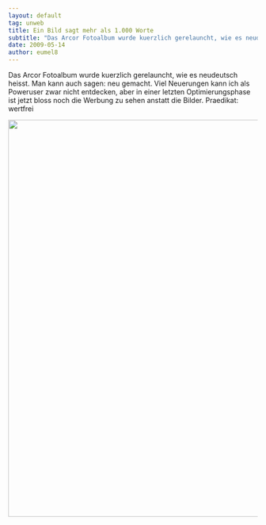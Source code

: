 ```yaml
---
layout: default
tag: unweb
title: Ein Bild sagt mehr als 1.000 Worte
subtitle: "Das Arcor Fotoalbum wurde kuerzlich gerelauncht, wie es neudeutsch heisst. Man kann auch sagen: neu gemacht. nViel Neuerungen kann ich als Poweruser zwar nicht entdecken, aber in einer letzten Optimierungsphase ist jetzt bloss noch die Werbung zu sehen&hellip;"
date: 2009-05-14
author: eumel8
---
```


Das Arcor Fotoalbum wurde kuerzlich gerelauncht, wie es neudeutsch heisst. Man kann auch sagen: neu gemacht.
Viel Neuerungen kann ich als Poweruser zwar nicht entdecken, aber in einer letzten Optimierungsphase ist jetzt bloss noch die Werbung zu sehen anstatt die Bilder. Praedikat: wertfrei

<div class="image_block"><img src="http://blog.eumelnet.de/blogs/media/blogs/blog/unweb/FALBUM2.jpg" alt="" title="" width="803" height="801" /></div>
